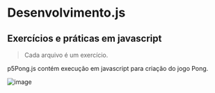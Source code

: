# Desenvolvimento.js

<h2>Exercícios e práticas em javascript</h2>

>Cada arquivo é um exercício. 

p5Pong.js contém execução em javascript para criação do jogo Pong. 

![image](https://user-images.githubusercontent.com/30131172/203208066-ed656976-5b46-46b9-aecc-0c198e297ed9.png)



